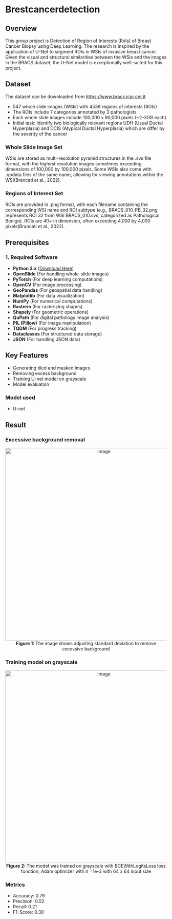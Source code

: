 # Brestcancerdetection

## Overview
This group project is Detection of Region of Interests (RoIs) of Breast Cancer Biopsy using Deep Learning. The research is inspired by the application of U-Net to segment ROIs in WSIs of invasive breast cancer. Given the visual and structural similarities between the WSIs and the images in the BRACS dataset, the U-Net model is exceptionally well-suited for this project.

## Dataset
The dataset can be downloaded from https://www.bracs.icar.cnr.it

- 547 whole slide images (WSIs) with 4539
regions of interests (ROIs)
- The ROIs include 7 categories annotated by
3 pathologists
- Each whole slide images include 100,000 x
90,000 pixels (~2-3GB each)
- Initial task: identify two biologically relevant
regions UDH (Usual Ductal Hyperplasia)
and DCIS (Atypical Ductal Hyperplasia)
which are differ by the severity of the cancer

### Whole Slide Image Set
WSIs are stored as multi-resolution pyramid structures in the .svs file format, with the highest resolution images sometimes exceeding dimensions of 100,000 by 100,000 pixels. Some WSIs also come with .qpdata files of the same name, allowing for viewing annotations within the WSI(Brancati et al., 2022).

### Regions of Interest  Set
ROIs are provided in .png format, with each filename containing the corresponding WSI name and ROI subtype (e.g., BRACS_010_PB_32.png represents ROI 32 from WSI BRACS_010.svs, categorized as Pathological Benign). ROIs are 40× in dimension, often exceeding 4,000 by 4,000 pixels(Brancati et al., 2022).

## Prerequisites
### **1. Required Software**
- **Python 3.x** ([Download Here](https://www.python.org/downloads/))
- **OpenSlide** (For handling whole-slide images)
- **PyTorch** (For deep learning computations)
- **OpenCV** (For image processing)
- **GeoPandas** (For geospatial data handling)
- **Matplotlib** (For data visualization)
- **NumPy** (For numerical computations)
- **Rasterio** (For rasterizing shapes)
- **Shapely** (For geometric operations)
- **QuPath** (For digital pathology image analysis)
- **PIL (Pillow)** (For image manipulation)
- **TQDM** (For progress tracking)
- **Dataclasses** (For structured data storage)
- **JSON** (For handling JSON data)

## Key Features
- Generating tiled and masked images
- Removing excess background
- Training U-net model on grayscale
- Model evaluation

### Model used
- U-net

## Result
### Excessive background removal
<div align="center"><img width="600" alt="image" src="https://github.com/user-attachments/assets/4fe2ecd9-7cb6-427b-8a88-19ce535f0c7a" />
</div>
<div align="center"><b>Figure 1: </b>The image shows adjusting standard deviation to remove excessive background</div>

### Training model on grayscale
<div align="center"><img width="600" alt="image" src="https://github.com/user-attachments/assets/0378b370-775f-4c8d-8152-f810a2cfa908" />
</div>
<div align="center"><b>Figure 2: </b>The model was trained on grayscale with BCEWithLogitsLoss loss function, Adam optimizer with lr =1e-3 with 64 x 64 input size</div>

### Metrics
- Accuracy: 0.79
- Precision: 0.52
- Recall: 0.21
- F1-Score: 0.30


